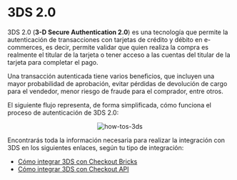 # 3DS 2.0

3DS 2.0 (**3-D Secure Authentication 2.0**) es una tecnología que permite la autenticación de transacciones con tarjetas de crédito y débito en e-commerces, es decir, permite validar que quien realiza la compra es realmente el titular de la tarjeta o tener acceso a las cuentas del titular de la tarjeta para completar el pago.

Una transacción autenticada tiene varios beneficios, que incluyen una mayor probabilidad de aprobación, evitar pérdidas de devolución de cargo para el vendedor, menor riesgo de fraude para el comprador, entre otros.

El siguiente flujo representa, de forma simplificada, cómo funciona el proceso de autenticación de 3DS 2.0:

<center>

![how-tos-3ds](how-tos/improve-approval-3ds-es.gif)

</center>

Encontrarás toda la información necesaria para realizar la integración con 3DS en los siguientes enlaces, según tu tipo de integración:

- [Cómo integrar 3DS con Checkout Bricks](/developers/es/docs/checkout-bricks/how-tos/integrate-3ds)
- [Cómo integrar 3DS con Checkout API](/developers/es/docs/checkout-api/how-tos/integrate-3ds)